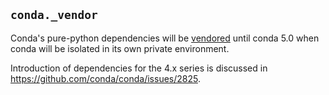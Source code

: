 ## `conda._vendor`

Conda's pure-python dependencies will be
[vendored](http://stackoverflow.com/questions/26217488/what-is-vendoring)
until conda 5.0 when conda will be isolated in its own private environment.

Introduction of dependencies for the 4.x series is discussed in
https://github.com/conda/conda/issues/2825.
